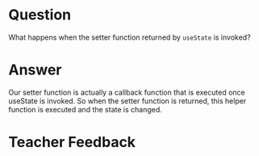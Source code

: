 # Question

What happens when the setter function returned by `useState` is invoked?

# Answer
Our setter function is actually a callback function that is executed once useState is invoked. So when the setter function is returned, this helper function is executed and the state is changed.

# Teacher Feedback
